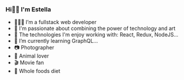 ### Hi👋🏻  I'm Estella 


- 👩🏻‍💻  I’m a fullstack web developer
- 🌟 I'm passionate about combining the power of technology and art
- 💜 The technologies I'm enjoy working with: React, Redux, NodeJS...
- 🌱 I’m currently learning GraphQL...
- 📷 Photographer 
- 🦦 Animal lover
- 🎬 Movie fan
- 🍓 Whole foods diet

